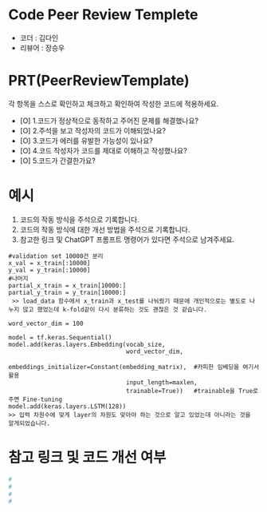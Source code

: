 # Code Peer Review Templete
- 코더 : 김다인
- 리뷰어 : 장승우


# PRT(PeerReviewTemplate)
각 항목을 스스로 확인하고 체크하고 확인하여 작성한 코드에 적용하세요.
- [O] 1.코드가 정상적으로 동작하고 주어진 문제를 해결했나요?
- [O] 2.주석을 보고 작성자의 코드가 이해되었나요?
- [O] 3.코드가 에러를 유발한 가능성이 있나요?
- [O] 4.코드 작성자가 코드를 제대로 이해하고 작성했나요?
- [O] 5.코드가 간결한가요?

# 예시
1. 코드의 작동 방식을 주석으로 기록합니다.
2. 코드의 작동 방식에 대한 개선 방법을 주석으로 기록합니다.
3. 참고한 링크 및 ChatGPT 프롬프트 명령어가 있다면 주석으로 남겨주세요.
```
#validation set 10000건 분리
x_val = x_train[:10000]   
y_val = y_train[:10000]
#나머지
partial_x_train = x_train[10000:]  
partial_y_train = y_train[10000:]
 >> load_data 함수에서 x_train과 x_test를 나눠줬기 때문에 개인적으로는 별도로 나누지 않고 했었는데 k-fold같이 다시 분류하는 것도 괜찮은 것 같습니다.

word_vector_dim = 100  

model = tf.keras.Sequential()
model.add(keras.layers.Embedding(vocab_size, 
                                 word_vector_dim, 
                                 embeddings_initializer=Constant(embedding_matrix),  #카피한 임베딩을 여기서 활용
                                 input_length=maxlen, 
                                 trainable=True))   #trainable을 True로 주면 Fine-tuning
model.add(keras.layers.LSTM(128))
>> 입력 차원수에 맞게 layer의 차원도 맞아야 하는 것으로 알고 있었는데 아니라는 것을 알게되었습니다.
```

# 참고 링크 및 코드 개선 여부
```python
#
#
#
#
```

